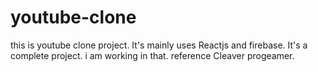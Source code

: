 # youtube-clone
this is youtube clone project. It's mainly uses Reactjs and firebase. It's a complete project. i am working in that.
reference Cleaver progeamer.


